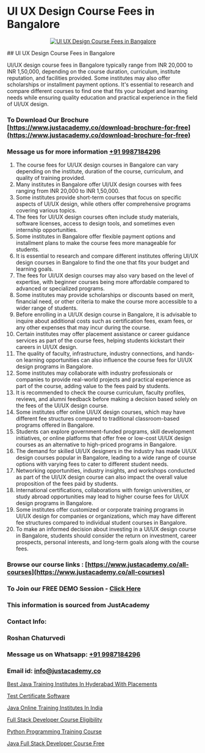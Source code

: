 # UI UX Design Course Fees in Bangalore

<p align="center">
  <a href="https://justacademy.co/all-courses">
    <img src="https://i.ibb.co/P5KtSQ2/ui-ux.png" alt="UI UX Design Course Fees in Bangalore">
  </a>
</p>
## UI UX Design Course Fees in Bangalore

UI/UX design course fees in Bangalore typically range from INR 20,000 to INR 1,50,000, depending on the course duration, curriculum, institute reputation, and facilities provided. Some institutes may also offer scholarships or installment payment options. It's essential to research and compare different courses to find one that fits your budget and learning needs while ensuring quality education and practical experience in the field of UI/UX design.
### To Download Our Brochure [https://www.justacademy.co/download-brochure-for-free](https://www.justacademy.co/download-brochure-for-free)
### Message us for more information [+91 9987184296](https://api.whatsapp.com/send?phone=919987184296)
1) The course fees for UI/UX design courses in Bangalore can vary depending on the institute, duration of the course, curriculum, and quality of training provided.
2) Many institutes in Bangalore offer UI/UX design courses with fees ranging from INR 20,000 to INR 1,50,000.
3) Some institutes provide short-term courses that focus on specific aspects of UI/UX design, while others offer comprehensive programs covering various topics.
4) The fees for UI/UX design courses often include study materials, software licenses, access to design tools, and sometimes even internship opportunities.
5) Some institutes in Bangalore offer flexible payment options and installment plans to make the course fees more manageable for students.
6) It is essential to research and compare different institutes offering UI/UX design courses in Bangalore to find the one that fits your budget and learning goals.
7) The fees for UI/UX design courses may also vary based on the level of expertise, with beginner courses being more affordable compared to advanced or specialized programs.
8) Some institutes may provide scholarships or discounts based on merit, financial need, or other criteria to make the course more accessible to a wider range of students.
9) Before enrolling in a UI/UX design course in Bangalore, it is advisable to inquire about additional costs such as certification fees, exam fees, or any other expenses that may incur during the course.
10) Certain institutes may offer placement assistance or career guidance services as part of the course fees, helping students kickstart their careers in UI/UX design.
11) The quality of faculty, infrastructure, industry connections, and hands-on learning opportunities can also influence the course fees for UI/UX design programs in Bangalore.
12) Some institutes may collaborate with industry professionals or companies to provide real-world projects and practical experience as part of the course, adding value to the fees paid by students.
13) It is recommended to check the course curriculum, faculty profiles, reviews, and alumni feedback before making a decision based solely on the fees of the UI/UX design course.
14) Some institutes offer online UI/UX design courses, which may have different fee structures compared to traditional classroom-based programs offered in Bangalore.
15) Students can explore government-funded programs, skill development initiatives, or online platforms that offer free or low-cost UI/UX design courses as an alternative to high-priced programs in Bangalore.
16) The demand for skilled UI/UX designers in the industry has made UI/UX design courses popular in Bangalore, leading to a wide range of course options with varying fees to cater to different student needs.
17) Networking opportunities, industry insights, and workshops conducted as part of the UI/UX design course can also impact the overall value proposition of the fees paid by students.
18) International certifications, collaborations with foreign universities, or study abroad opportunities may lead to higher course fees for UI/UX design programs in Bangalore.
19) Some institutes offer customized or corporate training programs in UI/UX design for companies or organizations, which may have different fee structures compared to individual student courses in Bangalore.
20) To make an informed decision about investing in a UI/UX design course in Bangalore, students should consider the return on investment, career prospects, personal interests, and long-term goals along with the course fees.

### Browse our course links : [https://www.justacademy.co/all-courses](https://www.justacademy.co/all-courses) 
### To Join our FREE DEMO Session - [Click Here](https://www.justacademy.co/register-for-course-demo)


### This information is sourced from JustAcademy
### Contact Info:
### Roshan Chaturvedi
### Message us on Whatsapp: [+91 9987184296](https://api.whatsapp.com/send?phone=919987184296)
### Email id: [info@justacademy.co](mailto:info@justacademy.co)
                
[Best Java Training Institutes In Hyderabad With Placements](https://www.linkedin.com/pulse/best-java-training-institutes-hyderabad-placements-plzyf?trackingId=tbPDHpXuXOFbVUsSArkZNQ%3D%3D&lipi=urn%3Ali%3Apage%3Ad_flagship3_company_admin%3BjwbjXdoOSmefqxJib%2FbqYQ%3D%3D)

[Test Certificate Software](https://www.linkedin.com/pulse/test-certificate-software-justacademy-austin-iq9ef?trackingId=pAdN0nHt0IQ9BW5RuXy4mQ%3D%3D&lipi=urn%3Ali%3Apage%3Ad_flagship3_company_admin%3B1S56YMP3SFiKzh85NFJhiw%3D%3D)

[Java Online Training Institutes In India](https://medium.com/@abhidnya.1068/java-online-training-institutes-in-india-f0c355702e44)

[Full Stack Developer Course Eligibility](https://medium.com/@ranemanish460/full-stack-developer-course-eligibility-442e7c038381)

[Python Programming Training Course](https://justacademyin.github.io/justacademy/python-programming-training-course)

[Java Full Stack Developer Course Free](https://justacademyin.github.io/justacademy/java-full-stack-developer-course-free)


